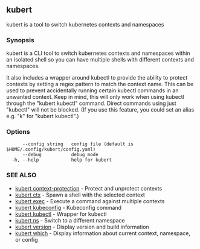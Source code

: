 ## kubert

kubert is a tool to switch kubernetes contexts and namespaces

### Synopsis

kubert is a CLI tool to switch kubernetes contexts and namespaces within an isolated shell so you can have multiple shells with different contexts and namespaces.

It also includes a wrapper around kubectl to provide the ability to protect contexts by setting a regex pattern to match the context name. This can be used to prevent accidentally running certain kubectl commands in an unwanted context.
Keep in mind, this will only work when using kubectl through the "kubert kubectl" command. Direct commands using just "kubectl" will not be blocked. (If you use this feature, you could set an alias e.g. "k" for "kubert kubectl".)


### Options

```
      --config string   config file (default is $HOME/.config/kubert/config.yaml)
      --debug           debug mode
  -h, --help            help for kubert
```

### SEE ALSO

* [kubert context-protection](kubert_context-protection.md)	 - Protect and unprotect contexts
* [kubert ctx](kubert_ctx.md)	 - Spawn a shell with the selected context
* [kubert exec](kubert_exec.md)	 - Execute a command against multiple contexts
* [kubert kubeconfig](kubert_kubeconfig.md)	 - Kubeconfig command
* [kubert kubectl](kubert_kubectl.md)	 - Wrapper for kubectl
* [kubert ns](kubert_ns.md)	 - Switch to a different namespace
* [kubert version](kubert_version.md)	 - Display version and build information
* [kubert which](kubert_which.md)	 - Display information about current context, namespace, or config

